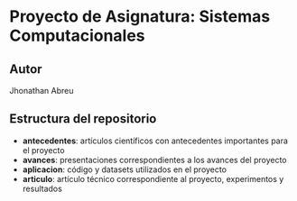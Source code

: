 # Proyecto de Asignatura: Sistemas Computacionales

## Autor

Jhonathan Abreu

## Estructura del repositorio

- **antecedentes**: artículos científicos con antecedentes importantes para el proyecto
- **avances**: presentaciones correspondientes a los avances del proyecto
- **aplicacion**: código y datasets utilizados en el proyecto
- **articulo**: artículo técnico correspondiente al proyecto, experimentos y resultados
